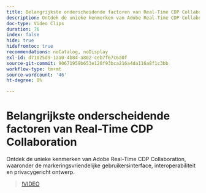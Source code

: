 ```yaml
---
title: Belangrijkste onderscheidende factoren van Real-Time CDP Collaboration
description: Ontdek de unieke kenmerken van Adobe Real-Time CDP Collaboration, waaronder de markeringsvriendelijke gebruikersinterface, interoperabiliteit en privacygericht ontwerp.
doc-type: Video Clips
duration: 76
index: false
hide: true
hidefromtoc: true
recommendations: noCatalog, noDisplay
exl-id: d71025d9-1aa0-4b84-a802-ceb7f67c6a0f
source-git-commit: 90671959b653e120f93bca216a4da116a8f1c3bb
workflow-type: tm+mt
source-wordcount: '46'
ht-degree: 0%

---
```


# Belangrijkste onderscheidende factoren van Real-Time CDP Collaboration

Ontdek de unieke kenmerken van Adobe Real-Time CDP Collaboration, waaronder de markeringsvriendelijke gebruikersinterface, interoperabiliteit en privacygericht ontwerp.

<!-- 62_OS511_3442426_75_key-differentiators-of-realtime-cdp-collaboration -->
>[!VIDEO](https://video.tv.adobe.com/v/3458280/?learn=on&enablevpops=true)
